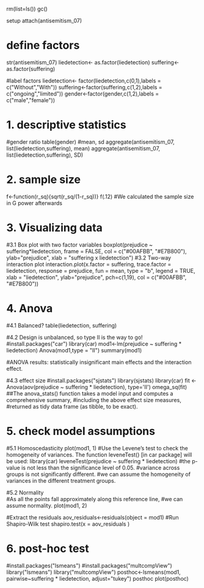 rm(list=ls())
gc()

setup
attach(antisemitism_07)

# define factors
str(antisemitism_07)
liedetection<- as.factor(liedetection)
suffering<-as.factor(suffering)

#label factors
liedetection<- factor(liedetection,c(0,1),labels = c("Without","With"))
suffering<-factor(suffering,c(1,2),labels = c("ongoing","limited"))
gender<-factor(gender,c(1,2),labels = c("male","female"))

# 1. descriptive statistics
#gender ratio
table(gender)
#mean, sd
aggregate(antisemitism_07, list(liedetection,suffering), mean)
aggregate(antisemitism_07, list(liedetection,suffering), SD)

# 2. sample size
f<-function(r_sq){sqrt(r_sq/(1-r_sq))}
f(.12)
#We calculated the sample size in G power afterwards

# 3. Visualizing data
#3.1 Box plot with two factor variables
boxplot(prejudice ~ suffering*liedetection, frame = FALSE, 
        col = c("#00AFBB", "#E7B800"), 
        ylab="prejudice",
        xlab = "suffering x liedetection")
#3.2 Two-way interaction plot
interaction.plot(x.factor = suffering, trace.factor = liedetection, 
                 response = prejudice, fun = mean, 
                 type = "b", legend = TRUE, 
                 xlab = "liedetection", ylab="prejudice",
                 pch=c(1,19), col = c("#00AFBB", "#E7B800"))   

# 4. Anova
#4.1 Balanced?
table(liedetection, suffering)  

#4.2 Design is unbalanced, so type II is the way to go!
#install.packages("car")
library(car)
mod1<-lm(prejudice ~ suffering * liedetection)
Anova(mod1,type = "II")
summary(mod1)


#ANOVA results: statistically insignificant main effects and the interaction effect.

#4.3 effect size
#install.packages("sjstats")
library(sjstats)
library(car)
fit <- Anova(aov(prejudice ~ suffering * liedetection), type='II')
omega_sq(fit)
##The anova_stats() function takes a model input and computes a comprehensive summary,
#including the above effect size measures, 
#returned as tidy data frame (as tibble, to be exact).

# 5. check model assumptions
#5.1 Homoscedasticity
plot(mod1, 1)
#Use the Levene’s test to check the homogeneity of variances. The function leveneTest() [in car package] will be used:
library(car)
leveneTest(prejudice ~ suffering * liedetection)
#the p-value is not less than the significance level of 0.05. 
#variance across groups is not significantly different. 
#we can assume the homogeneity of variances in the different treatment groups.

#5.2 Normality  
#As all the points fall approximately along this reference line, 
#we can assume normality.
plot(mod1, 2)

#Extract the residuals
aov_residuals<-residuals(object = mod1)
#Run Shapiro-Wilk test
shapiro.test(x = aov_residuals )

# 6. post-hoc test
#install.packages("lsmeans")
#install.packages("multcompView")
library("lsmeans")
library("multcompView")
posthoc<-lsmeans(mod1,
                 pairwise~suffering * liedetection,
                 adjust="tukey")
posthoc
plot(posthoc)




